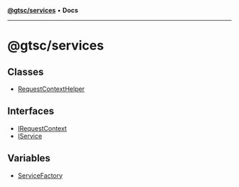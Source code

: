 [**@gtsc/services**](README.md) • **Docs**

***

# @gtsc/services

## Classes

- [RequestContextHelper](classes/RequestContextHelper.md)

## Interfaces

- [IRequestContext](interfaces/IRequestContext.md)
- [IService](interfaces/IService.md)

## Variables

- [ServiceFactory](variables/ServiceFactory.md)
